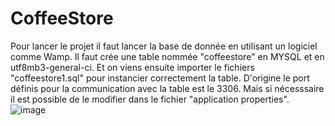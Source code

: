 # CoffeeStore

Pour lancer le projet il faut lancer la base de donnée en utilisant un logiciel comme Wamp.
Il faut crée une table nommée "coffeestore" en MYSQL et en utf8mb3-general-ci.
Et on viens ensuite importer le fichiers "coffeestore1.sql" pour instancier correctement la table.
D'origine le port définis pour la communication avec la table est le 3306.
Mais si nécesssaire il est possible de le modifier dans le fichier "application properties".
![image](https://user-images.githubusercontent.com/113675748/231953479-cefc4a78-193d-47af-b58e-14fc06fe631d.png)
